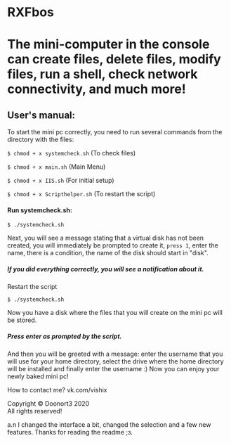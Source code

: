 # RXFbos

The mini-computer in the console can create files, delete files, modify files, run a shell, check network connectivity, and much more!
=====================

## User's manual:

To start the mini pc correctly, you need to run several commands from the directory with the files:

`$ chmod + x systemcheck.sh` (To check files)

`$ chmod + x main.sh` (Main Menu)

`$ chmod + x IIS.sh` (For initial setup)

`$ chmod + x Scripthelper.sh` (To restart the script)

#### Run systemcheck.sh:

`$ ./systemcheck.sh`

Next, you will see a message stating that a virtual disk has not been created, you will immediately be prompted to create it, `press 1`, enter the name, there is a condition, the name of the disk should start in "disk".

##### If you did everything correctly, you will see a notification about it.

Restart the script

`$ ./systemcheck.sh`

Now you have a disk where the files that you will create on the mini pc will be stored.
##### Press enter as prompted by the script.
And then you will be greeted with a message: enter the username that you will use for your home directory, select the drive where the home directory will be installed and finally enter the username :) 
Now you can enjoy your newly baked mini pc! 


How to contact me?
vk.com/vishix


Copyright © Doonort3 2020  
All rights reserved!


a.n I changed the interface a bit, changed the selection and a few new features. Thanks for reading the readme ;з.
